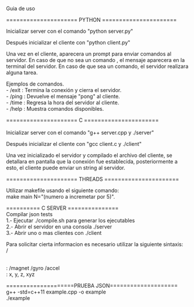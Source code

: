 Guia de uso

===================== PYTHON ======================

Inicializar server con el comando "python server.py"

Después inicializar el cliente con "python client.py"

Una vez en el cliente, aparecera un prompt para enviar comandos al servidor. 
En caso de que no sea un comando , el mensaje aparecera en la terminal del servidor.
En caso de que sea un comando, el servidor realizara alguna tarea.

Ejemplos de comandos.
    </br>
    - /exit : Termina la conexión y cierra el servidor.
    </br>
    - /ping : Devuelve el mensaje "pong" al cliente.
    </br>
    - /time : Regresa la hora del servidor al cliente.
    </br>
    - /help : Muestra comandos disponibles.

===================== C ======================
</br>
</br>
Inicializar server con el comando "g++ server.cpp y ./server"

Después inicializar el cliente con "gcc client.c y ./client"

Una vez inicializado el servidor y compilado el archivo del cliente, 
se detallara en pantalla que la conexión fue establecida, posteriormente a esto, 
el cliente puede enviar un string al servidor.

===================== THREADS ======================

Utilizar makefile usando el siguiente comando:
</br>
make main N="(numero a incremetar por 5)".

========== C SERVER =============== 
</br>
Compilar json tests
</br>
1.- Ejecutar ./compile.sh para generar los ejecutables
</br>
2.- Abrir el servidor en una consola ./server <PORT> 
</br>
3.- Abrir uno o mas clientes con ./client <PORT>
</br>

Para solicitar cierta informacion es necesario utilizar la siguiente sintaxis: </br>
/<dispositivo> <axis> </br> </br>
    
<dispositivos> : /magnet /gyro /accel </br>
<axis> : x, y, z, xyz </br>

====================PRUEBA JSON====================
</br>
g++ -std=c++11 example.cpp -o example
</br>
./example
